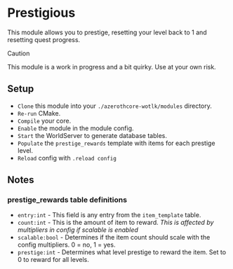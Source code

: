 # Prestigious
This module allows you to prestige, resetting your level back to 1 and resetting quest progress.

> [!CAUTION]
> This module is a work in progress and a bit quirky. Use at your own risk.

## Setup
- `Clone` this module into your `./azerothcore-wotlk/modules` directory.
- `Re-run` CMake.
- `Compile` your core.
- `Enable` the module in the module config.
- `Start` the WorldServer to generate database tables.
- `Populate` the `prestige_rewards` template with items for each prestige level.
- `Reload` config with `.reload config`

## Notes
### prestige_rewards table definitions
- `entry:int` - This field is any entry from the `item_template` table.
- `count:int` - This is the amount of item to reward. _This is affected by multipliers in config if scalable is enabled_
- `scalable:bool` - Determines if the item count should scale with the config multipliers. 0 = no, 1 = yes.
- `prestige:int` - Determines what level prestige to reward the item. Set to 0 to reward for all levels.
